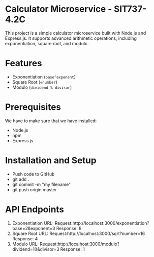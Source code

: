 # Calculator Microservice - SIT737-4.2C
This project is a simple calculator microservice built with Node.js and Express.js. It supports advanced arithmetic operations, including exponentiation, square root, and modulo.
# Features
- Exponentiation (`base^exponent`)
- Square Root (`√number`)
- Modulo (`dividend % divisor`)
# Prerequisites
We have to make sure that we have installed:
- Node.js
- npm
- Express.js
# Installation and Setup
- Push code to GitHub
- git add .
- git commit -m "my filename"
- git push origin master
# API Endpoints
1. Exponentiation
URL:
Request:http://localhost:3000/exponentiation?base=2&exponent=3
Response: 8
2. Square Root
URL:
Request:http://localhost:3000/sqrt?number=16
Response: 4
3. Modulo
URL:
Request:http://localhost:3000/modulo?dividend=10&divisor=3
Response: 1

